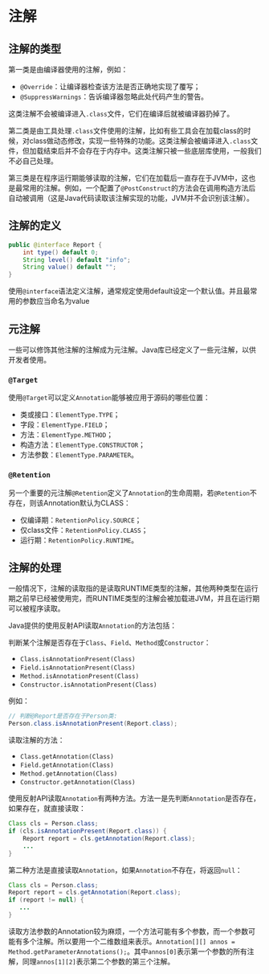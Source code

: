 # 注解

## 注解的类型

第一类是由编译器使用的注解，例如：

- `@Override`：让编译器检查该方法是否正确地实现了覆写；
- `@SuppressWarnings`：告诉编译器忽略此处代码产生的警告。

这类注解不会被编译进入`.class`文件，它们在编译后就被编译器扔掉了。

第二类是由工具处理`.class`文件使用的注解，比如有些工具会在加载class的时候，对class做动态修改，实现一些特殊的功能。这类注解会被编译进入`.class`文件，但加载结束后并不会存在于内存中。这类注解只被一些底层库使用，一般我们不必自己处理。

第三类是在程序运行期能够读取的注解，它们在加载后一直存在于JVM中，这也是最常用的注解。例如，一个配置了`@PostConstruct`的方法会在调用构造方法后自动被调用（这是Java代码读取该注解实现的功能，JVM并不会识别该注解）。

## 注解的定义

```java
public @interface Report {
    int type() default 0;
    String level() default "info";
    String value() default "";
}
```

使用`@interface`语法定义注解，通常规定使用default设定一个默认值。并且最常用的参数应当命名为value

## 元注解

一些可以修饰其他注解的注解成为元注解。Java库已经定义了一些元注解，以供开发者使用。

### `@Target`

使用`@Target`可以定义`Annotation`能够被应用于源码的哪些位置：

- 类或接口：`ElementType.TYPE`；
- 字段：`ElementType.FIELD`；
- 方法：`ElementType.METHOD`；
- 构造方法：`ElementType.CONSTRUCTOR`；
- 方法参数：`ElementType.PARAMETER`。

### `@Retention`

另一个重要的元注解`@Retention`定义了`Annotation`的生命周期，若`@Retention`不存在，则该Annotation默认为CLASS：

- 仅编译期：`RetentionPolicy.SOURCE`；
- 仅class文件：`RetentionPolicy.CLASS`；
- 运行期：`RetentionPolicy.RUNTIME`。

## 注解的处理

一般情况下，注解的读取指的是读取RUNTIME类型的注解，其他两种类型在运行期之前早已经被使用完，而RUNTIME类型的注解会被加载进JVM，并且在运行期可以被程序读取。

Java提供的使用反射API读取`Annotation`的方法包括：

判断某个注解是否存在于`Class`、`Field`、`Method`或`Constructor`：

- `Class.isAnnotationPresent(Class)`
- `Field.isAnnotationPresent(Class)`
- `Method.isAnnotationPresent(Class)`
- `Constructor.isAnnotationPresent(Class)`

例如：

```java
// 判断@Report是否存在于Person类:
Person.class.isAnnotationPresent(Report.class);
```

读取注解的方法：

- `Class.getAnnotation(Class)`
- `Field.getAnnotation(Class)`
- `Method.getAnnotation(Class)`
- `Constructor.getAnnotation(Class)`

使用反射API读取`Annotation`有两种方法。方法一是先判断`Annotation`是否存在，如果存在，就直接读取：

```java
Class cls = Person.class;
if (cls.isAnnotationPresent(Report.class)) {
    Report report = cls.getAnnotation(Report.class);
    ...
}
```

第二种方法是直接读取`Annotation`，如果`Annotation`不存在，将返回`null`：

```java
Class cls = Person.class;
Report report = cls.getAnnotation(Report.class);
if (report != null) {
   ...
}
```

读取方法参数的Annotation较为麻烦，一个方法可能有多个参数，而一个参数可能有多个注解。所以要用一个二维数组来表示。`Annotation[][] annos = Method.getParameterAnnotations();`。其中`annos[0]`表示第一个参数的所有注解，同理`annos[1][2]`表示第二个参数的第三个注解。
